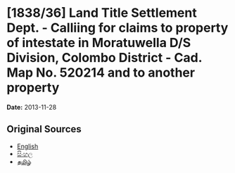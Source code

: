 # [1838/36] Land Title Settlement Dept. - Calliing for claims to property of intestate in Moratuwella D/S Division, Colombo District - Cad. Map No. 520214 and to another property

**Date:** 2013-11-28

## Original Sources

- [English](https://documents.gov.lk/view/extra-gazettes/2013/11/1838-36_E.pdf)
- [සිංහල](https://documents.gov.lk/view/extra-gazettes/2013/11/1838-36_S.pdf)
- [தமிழ்](https://documents.gov.lk/view/extra-gazettes/2013/11/1838-36_T.pdf)
